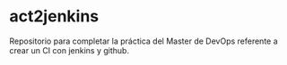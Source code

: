 # act2jenkins
Repositorio para completar la práctica del Master de DevOps referente a crear un CI con jenkins y github.
